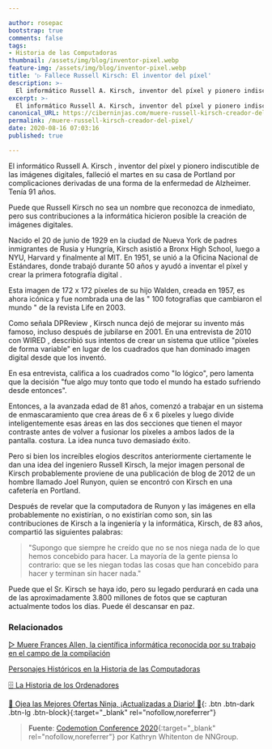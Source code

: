```yaml
---

author: rosepac
bootstrap: true
comments: false
tags:
- Historia de las Computadoras
thumbnail: /assets/img/blog/inventor-pixel.webp
feature-img: /assets/img/blog/inventor-pixel.webp
title: '▷ Fallece Russell Kirsch: El inventor del píxel'
description: >-
  El informático Russell A. Kirsch, inventor del píxel y pionero indiscutible de la imagen digital, falleció el martes en su casa de Portland.
excerpt: >-
  El informático Russell A. Kirsch, inventor del píxel y pionero indiscutible de la imagen digital, falleció el martes en su casa de Portland.
canonical_URL: https://ciberninjas.com/muere-russell-kirsch-creador-del-pixel/
permalink: /muere-russell-kirsch-creador-del-pixel/
date: 2020-08-16 07:03:16
published: true

---
```


El informático Russell A. Kirsch , inventor del píxel y pionero indiscutible de las imágenes digitales, falleció el martes en su casa de Portland por complicaciones derivadas de una forma de la enfermedad de Alzheimer. Tenía 91 años.

Puede que Russell Kirsch no sea un nombre que reconozca de inmediato, pero sus contribuciones a la informática hicieron posible la creación de imágenes digitales.

Nacido el 20 de junio de 1929 en la ciudad de Nueva York de padres inmigrantes de Rusia y Hungría, Kirsch asistió a Bronx High School, luego a NYU, Harvard y finalmente al MIT. En 1951, se unió a la Oficina Nacional de Estándares, donde trabajó durante 50 años y ayudó a inventar el píxel y crear la primera fotografía digital .

Esta imagen de 172 x 172 píxeles de su hijo Walden, creada en 1957, es ahora icónica y fue nombrada una de las " 100 fotografías que cambiaron el mundo " de la revista Life en 2003.

Como señala DPReview , Kirsch nunca dejó de mejorar su invento más famoso, incluso después de jubilarse en 2001. En una entrevista de 2010 con WIRED , describió sus intentos de crear un sistema que utilice "píxeles de forma variable" en lugar de los cuadrados que han dominado imagen digital desde que los inventó.

En esa entrevista, califica a los cuadrados como "lo lógico", pero lamenta que la decisión "fue algo muy tonto que todo el mundo ha estado sufriendo desde entonces".

Entonces, a la avanzada edad de 81 años, comenzó a trabajar en un sistema de enmascaramiento que crea áreas de 6 x 6 píxeles y luego divide inteligentemente esas áreas en las dos secciones que tienen el mayor contraste antes de volver a fusionar los píxeles a ambos lados de la pantalla. costura. La idea nunca tuvo demasiado éxito.

Pero si bien los increíbles elogios descritos anteriormente ciertamente le dan una idea del ingeniero Russell Kirsch, la mejor imagen personal de Kirsch probablemente proviene de una publicación de blog de 2012 de un hombre llamado Joel Runyon, quien se encontró con Kirsch en una cafetería en Portland.

Después de revelar que la computadora de Runyon y las imágenes en ella probablemente no existirían, o no existirían como son, sin las contribuciones de Kirsch a la ingeniería y la informática, Kirsch, de 83 años, compartió las siguientes palabras:

> "Supongo que siempre he creído que no se nos niega nada de lo que hemos concebido para hacer. La mayoría de la gente piensa lo contrario: que se les niegan todas las cosas que han concebido para hacer y terminan sin hacer nada."

Puede que el Sr. Kirsch se haya ido, pero su legado perdurará en cada una de las aproximadamente 3.800 millones de fotos que se capturan actualmente todos los días. Puede él descansar en paz.
<!-- https://petapixel.com/2020/08/13/russell-kirsch-inventor-of-the-pixel-passed-away-this-week/ -->
<!-- - [](){:target="_blank" rel="nofollow,noreferrer"} -->
### **Relacionados** <!-- omit in toc -->

[▷ Muere Frances Allen, la científica informática reconocida por su trabajo en el campo de la compilación](https://ciberninjas.com/muere-frances-allen/)

[Personajes Históricos en la Historia de las Computadoras](https://ciberninjas.com/personajes-historicos/)

[🗄 La Historia de los Ordenadores](https://ciberninjas.com/historia-computadora/)

[🎁 Ojea las Mejores Ofertas Ninja, ¡Actualizadas a Diario! 🛒](https://www.amazon.es/shop/cibercursos){: .btn .btn-dark .btn-lg .btn-block}{:target="_blank" rel="nofollow,noreferrer"}

> **Fuente**: [Codemotion Conference 2020](https://events.codemotion.com/conferences/online/2020/codemotion-online-tech-conference){:target="_blank" rel="nofollow,noreferrer"} por Kathryn Whitenton de NNGroup.